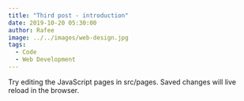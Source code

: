 ```yaml
---
title: "Third post - introduction"
date: 2019-10-20 05:30:00
author: Rafee
image: ../../images/web-design.jpg
tags:
  - Code
  - Web Development
---
```


Try editing the JavaScript pages in src/pages. Saved changes will live reload in the browser.
